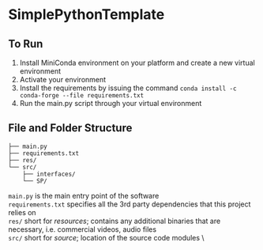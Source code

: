 # SimplePythonTemplate

## To Run
1. Install MiniConda environment on your platform and create a new virtual environment
2. Activate your environment
3. Install the requirements by issuing the command `conda install -c conda-forge --file requirements.txt`
4. Run the main.py script through your virtual environment

## File and Folder Structure
```
├── main.py
├── requirements.txt
├── res/
└── src/
    ├── interfaces/
    └── SP/
```
`main.py` is the main entry point of the software \
`requirements.txt` specifies all the 3rd party dependencies that this project relies on \
`res/` short for *resources*; contains any additional binaries that are necessary, i.e. commercial videos, audio files \
`src/` short for *source*; location of the source code modules \
